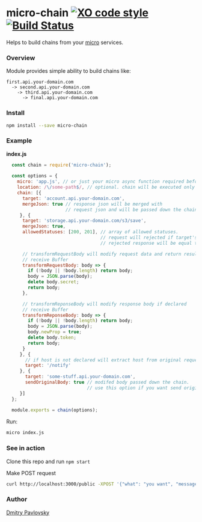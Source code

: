 # micro-chain [![XO code style](https://img.shields.io/badge/code_style-XO-5ed9c7.svg)](https://github.com/sindresorhus/xo) [![Build Status](https://travis-ci.org/dimapaloskin/micro-chain.svg?branch=master)](https://travis-ci.org/dimapaloskin/micro-chain)

Helps to build chains from your [micro](https://github.com/zeit/micro/) services.

### Overview

Module provides simple ability to build chains like:
```
first.api.your-domain.com
  -> second.api.your-domain.com
    -> third.api.your-domain.com
      -> final.api.your-domain.com
```

### Install
```bash
npm install --save micro-chain
```

### Example

**index.js**
```js
  const chain = require('micro-chain');
  
  const options = {
    micro: 'app.js', // or just your micro async function required before
    location: /\/some-path$/, // optional. chain will be executed only if request url matched
    chain: [{
      target: 'account.api.your-domain.com',
      mergeJson: true // response json will be merged with
                      // request json and will be passed down the chain
     }, {
      target: 'storage.api.your-domain.com/s3/save',
      mergeJson: true,
      allowedStatuses: [200, 201], // array of allowed statuses. 
                                   // request will rejected if target's response has not included status
                                   // rejected response will be equal target's response

      // transformRequestBody will modify request data and return result if declared
      // receive Buffer
      transformRequestBody: body => {
        if (!body || !body.length) return body;
        body = JSON.parse(body);
        delete body.secret;
        return body;
      },

      // transformReponseBody will modify response body if declared
      // receive Buffer
      transformReponseBody: body => {
        if (!body || !body.length) return body;
        body = JSON.parse(body);
        body.newProp = true;
        delete body.token;
        return body;
      }
     }, {
       // if host is not declared will extract host from original request
       target: '/notify'
     }, {
       target: 'some-stuff.api.your-domain.com',
       sendOriginalBody: true // modifed body passed down the chain.
                              // use this option if you want send original data
     }]
  };
  
  module.exports = chain(options);
```

Run:
```bash
micro index.js
```

### See in action

Clone this repo and run `npm start`

Make POST request
```bash
curl http://localhost:3000/public -XPOST '{"what": "you want", "message": "ping"}'
```


### Author
[Dmitry Pavlovsky](http://palosk.in)
